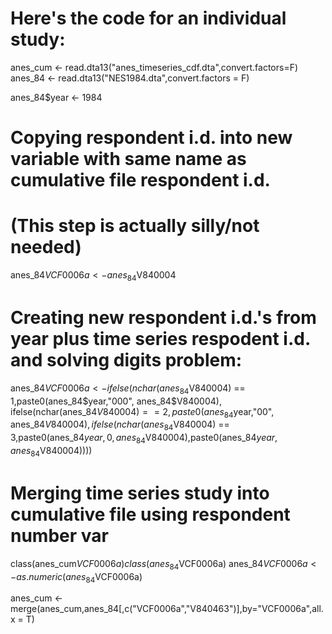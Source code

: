 # Here's the code for an individual study:

anes_cum <- read.dta13("anes_timeseries_cdf.dta",convert.factors=F)
anes_84 <- read.dta13("NES1984.dta",convert.factors = F)

anes_84$year <- 1984

# Copying respondent i.d. into new variable with same name as cumulative file respondent i.d.
# (This step is actually silly/not needed)

anes_84$VCF0006a <- anes_84$V840004  

# Creating new respondent i.d.'s from year plus time series respodent i.d. and solving digits problem: 

anes_84$VCF0006a <- ifelse(nchar(anes_84$V840004) == 1,paste0(anes_84$year,"000",
  anes_84$V840004), ifelse(nchar(anes_84$V840004) == 2,paste0(anes_84$year,"00",
  anes_84$V840004),ifelse(nchar(anes_84$V840004) == 3,paste0(anes_84$year,0,
  anes_84$V840004),paste0(anes_84$year,anes_84$V840004))))
  

# Merging time series study into cumulative file using respondent number var

class(anes_cum$VCF0006a)
class(anes_84$VCF0006a)
anes_84$VCF0006a <- as.numeric(anes_84$VCF0006a)

anes_cum <- merge(anes_cum,anes_84[,c("VCF0006a","V840463")],by="VCF0006a",all.x = T)
